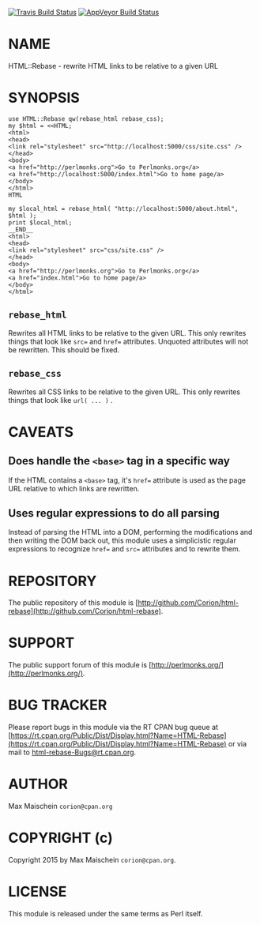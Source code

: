 
[![Travis Build Status](https://travis-ci.org/Corion/html-rebase.svg?branch=master)](https://travis-ci.org/Corion/html-rebase)
[![AppVeyor Build Status](https://ci.appveyor.com/api/projects/status/github/Corion/html-rebase?branch=master&svg=true)](https://ci.appveyor.com/project/Corion/html-rebase)

# NAME

HTML::Rebase - rewrite HTML links to be relative to a given URL

# SYNOPSIS

    use HTML::Rebase qw(rebase_html rebase_css);
    my $html = <<HTML;
    <html>
    <head>
    <link rel="stylesheet" src="http://localhost:5000/css/site.css" />
    </head>
    <body>
    <a href="http://perlmonks.org">Go to Perlmonks.org</a>
    <a href="http://localhost:5000/index.html">Go to home page/a>
    </body>
    </html>
    HTML

    my $local_html = rebase_html( "http://localhost:5000/about.html", $html );
    print $local_html;
    __END__
    <html>
    <head>
    <link rel="stylesheet" src="css/site.css" />
    </head>
    <body>
    <a href="http://perlmonks.org">Go to Perlmonks.org</a>
    <a href="index.html">Go to home page/a>
    </body>
    </html>

## `rebase_html`

Rewrites all HTML links to be relative to the given URL. This
only rewrites things that look like `src=` and `href=` attributes.
Unquoted attributes will not be rewritten. This should be fixed.

## `rebase_css`

Rewrites all CSS links to be relative to the given URL. This
only rewrites things that look like `url( ... )` .

# CAVEATS

## Does handle the `<base>` tag in a specific way

If the HTML contains a `<base>` tag, it's `href=` attribute
is used as the page URL relative to which links are rewritten.

## Uses regular expressions to do all parsing

Instead of parsing the HTML into a DOM, performing the modifications and
then writing the DOM back out, this module uses a simplicistic regular
expressions to recognize `href=` and `src=` attributes and
to rewrite them.

# REPOSITORY

The public repository of this module is 
[http://github.com/Corion/html-rebase](http://github.com/Corion/html-rebase).

# SUPPORT

The public support forum of this module is
[http://perlmonks.org/](http://perlmonks.org/).

# BUG TRACKER

Please report bugs in this module via the RT CPAN bug queue at
[https://rt.cpan.org/Public/Dist/Display.html?Name=HTML-Rebase](https://rt.cpan.org/Public/Dist/Display.html?Name=HTML-Rebase)
or via mail to [html-rebase-Bugs@rt.cpan.org](https://metacpan.org/pod/html-rebase-Bugs@rt.cpan.org).

# AUTHOR

Max Maischein `corion@cpan.org`

# COPYRIGHT (c)

Copyright 2015 by Max Maischein `corion@cpan.org`.

# LICENSE

This module is released under the same terms as Perl itself.
